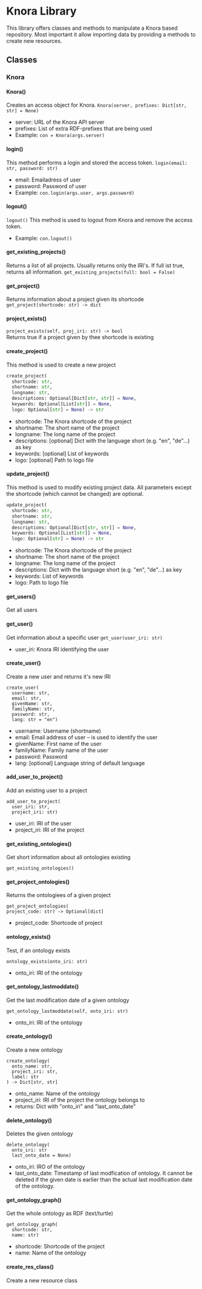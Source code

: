 # Knora Library

This library offers classes and methods to manipulate a Knora based repository.
Most important it allow importing data by providing a methods to create new resources.

## Classes

### Knora

#### Knora()  
Creates an access object for Knora.
```Knora(server, prefixes: Dict[str, str] = None)```  
- server: URL of the Knora API server
- prefixes: List of extra RDF-prefixes that are being used
- Example: ```con = Knora(args.server)```

#### login()  
This method performs a login and stored the access token. 
```login(email: str, password: str)```  
- email: Emailadress of user
- password: Password of user
- Example: ```con.login(args.user, args.password)```

#### logout()  
```logout()```
This method is used to logout from Knora and remove the access token.
- Example: ```con.logout()```

#### get_existing_projects()  
Returns a list of all projects. Usually returns only the IRI's. If full ist true, returns all information.
```get_existing_projects(full: bool = False)```  

#### get_project()  
Returns information about a project given its shortcode
```get_project(shortcode: str) -> dict```  

#### project_exists()  
```project_exists(self, proj_iri: str) -> bool```  
Returns true if a project given by thee shortcode is existing

#### create_project() 
This method is used to create a new project
```python
create_project(
  shortcode: str,
  shortname: str,
  longname: str,
  descriptions: Optional[Dict[str, str]] = None,
  keywords: Optional[List[str]] = None,
  logo: Optional[str] = None) -> str
```
- shortcode: The Knora shortcode of the project
- shortname: The short name of the project
- longname: The long name of the project
- descriptions: [optional] Dict with the language short (e.g. "en", "de"...) as key
- keywords: [optional] List of keywords
- logo: [optional] Path to logo file


#### update_project()
This method is used to modify existing project data. All parameters except the shortcode (which cannot be changed)
are optional.
```python
update_project(
  shortcode: str,
  shortname: str,
  longname: str,
  descriptions: Optional[Dict[str, str]] = None,
  keywords: Optional[List[str]] = None,
  logo: Optional[str] = None) -> str
```
- shortcode: The Knora shortcode of the project
- shortname: The short name of the project
- longname: The long name of the project
- descriptions: Dict with the language short (e.g. "en", "de"...) as key
- keywords: List of keywords
- logo: Path to logo file
  
#### get_users()
Get all users

#### get_user()
Get information about a specific user
```get_user(user_iri: str)```
- user_iri: Knora IRI identifying the user

#### create_user()
Create a new user and returns it's new IRI
```
create_user(
  username: str,
  email: str,
  givenName: str,
  familyName: str,
  password: str,
  lang: str = "en")
```
- username: Username (shortname)
- email: Email address of user – is used to identify the user
- givenName: First name of the user
- familyName: Family name of the user
- password: Password
- lang: [optional] Language string of default language

#### add_user_to_project()
Add an existing user to a project
```
add_user_to_project(
  user_iri: str,
  project_iri: str)
```
- user_iri: IRI of the user
- project_iri: IRI of the project

#### get_existing_ontologies()
Get short information about all ontologies existing
```
get_existing_ontologies()
```

#### get_project_ontologies()
Returns the ontologiees of a given project
```
get_project_ontologies(
project_code: str) -> Optional[dict]
```
- project_code: Shortcode of project

#### ontology_exists()
Test, if an ontology exists
```
ontology_exists(onto_iri: str)
```
- onto_iri: IRI of the ontology

#### get_ontology_lastmoddate()
Get the last modification date of a given ontology
```
get_ontology_lastmoddate(self, onto_iri: str)
```
- onto_iri: IRI of the ontology

#### create_ontology()
Create a new ontology
```
create_ontology(
  onto_name: str,
  project_iri: str,
  label: str
) -> Dict[str, str]
```
- onto_name: Name of the ontology
- project_iri: IRI of the project the ontology belongs to
- returns: Dict with "onto_iri" and "last_onto_date"

#### delete_ontology()
Deletes the given ontology
```
delete_ontology(
  onto_iri: str
  last_onto_date = None)
```
- onto_iri: IRO of the ontology
- last_onto_date: Timestamp of last modfication of ontology. It cannot
be deleted if the given date is earlier than the actual last modification
date of the ontology.

#### get_ontology_graph()
Get the whole ontology as RDF (text/turtle)
```
get_ontology_graph(
  shortcode: str,
  name: str)
```
- shortcode: Shortcode of the project
- name: Name of the ontology

#### create_res_class()
Create a new resource class


